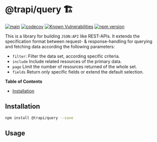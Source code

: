 # @trapi/query 🏗

[![main](https://github.com/Tada5hi/typescript-rest-api/actions/workflows/main.yml/badge.svg)](https://github.com/Tada5hi/typescript-rest-api/actions/workflows/main.yml)
[![codecov](https://codecov.io/gh/Tada5hi/typescript-rest-api/branch/main/graph/badge.svg?token=ZUJ8F5TTSX)](https://codecov.io/gh/Tada5hi/typescript-rest-api)
[![Known Vulnerabilities](https://snyk.io/test/github/Tada5hi/typescript-rest-api/badge.svg)](https://snyk.io/test/github/Tada5hi/typescript-rest-api)
[![npm version](https://badge.fury.io/js/@trapi%2Fdata-fetching.svg)](https://badge.fury.io/js/@trapi%2Fdata-fetching)

This is a library for building `JSON:API` like REST-APIs.
It extends the specification format between request- & response-handling for querying and fetching data according the following parameters:
- `filter`: Filter the data set, according specific criteria.
- `include` Include related resources of the primary data.
- `page` Limit the number of resources returned of the whole set.
- `fields` Return only specific fields or extend the default selection.

**Table of Contents**

- [Installation](#installation)

## Installation

```bash
npm install @trapi/query --save
```

## Usage
